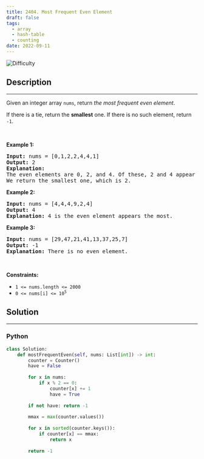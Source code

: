 ```yaml
---
title: 2404. Most Frequent Even Element
draft: false
tags: 
  - array
  - hash-table
  - counting
date: 2022-09-11
---
```


![Difficulty](https://img.shields.io/badge/Difficulty-Easy-blue.svg)

## Description

---
<p>Given an integer array <code>nums</code>, return <em>the most frequent even element</em>.</p>

<p>If there is a tie, return the <strong>smallest</strong> one. If there is no such element, return <code>-1</code>.</p>

<p>&nbsp;</p>
<p><strong class="example">Example 1:</strong></p>

<pre>
<strong>Input:</strong> nums = [0,1,2,2,4,4,1]
<strong>Output:</strong> 2
<strong>Explanation:</strong>
The even elements are 0, 2, and 4. Of these, 2 and 4 appear the most.
We return the smallest one, which is 2.</pre>

<p><strong class="example">Example 2:</strong></p>

<pre>
<strong>Input:</strong> nums = [4,4,4,9,2,4]
<strong>Output:</strong> 4
<strong>Explanation:</strong> 4 is the even element appears the most.
</pre>

<p><strong class="example">Example 3:</strong></p>

<pre>
<strong>Input:</strong> nums = [29,47,21,41,13,37,25,7]
<strong>Output:</strong> -1
<strong>Explanation:</strong> There is no even element.
</pre>

<p>&nbsp;</p>
<p><strong>Constraints:</strong></p>

<ul>
	<li><code>1 &lt;= nums.length &lt;= 2000</code></li>
	<li><code>0 &lt;= nums[i] &lt;= 10<sup>5</sup></code></li>
</ul>


## Solution

---
### Python
``` py title='most-frequent-even-element'
class Solution:
    def mostFrequentEven(self, nums: List[int]) -> int:
        counter = Counter()
        have = False
        
        for x in nums:
            if x % 2 == 0:
                counter[x] += 1
                have = True
        
        if not have: return -1
        
        mmax = max(counter.values())
        
        for x in sorted(counter.keys()):
            if counter[x] == mmax:
                return x
        
        return -1

```

